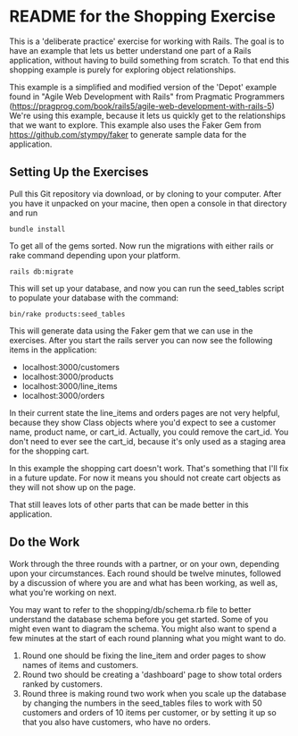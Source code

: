 # README for the Shopping Exercise #

This is a 'deliberate practice' exercise for working with Rails. The goal is to have an example that lets us better understand one part of a Rails application, without having to build something from scratch. To that end this shopping example is purely for exploring object relationships.

This example is a simplified and modified version of the 'Depot' example found in "Agile Web Development with Rails" from Pragmatic Programmers (https://pragprog.com/book/rails5/agile-web-development-with-rails-5) We're using this example, because it lets us quickly get to the relationships that we want to explore. This example also uses the Faker Gem from https://github.com/stympy/faker to generate sample data for the application.

## Setting Up the Exercises ##

Pull this Git repository via download, or by cloning to your computer. After you have it unpacked on your macine, then open a console in that directory and run

    bundle install

To get all of the gems sorted. Now run the migrations with either rails or rake command depending upon your platform.

    rails db:migrate

This will set up your database, and now you can run the seed_tables script to populate your database with the command:

    bin/rake products:seed_tables

This will generate data using the Faker gem that we can use in the exercises.
After you start the rails server you can now see the following items in the application:
* localhost:3000/customers
* localhost:3000/products
* localhost:3000/line_items
* localhost:3000/orders

In their current state the line_items and orders pages are not very helpful, because they show Class objects where you'd expect to see a customer name, product name, or cart_id. Actually, you could remove the cart_id. You don't need to ever see the cart_id, because it's only used as a staging area for the shopping cart. 

In this example the shopping cart doesn't work. That's something that I'll fix in a future update. For now it means you should not create cart objects as they will not show up on the page.

That still leaves lots of other parts that can be made better in this application. 

## Do the Work ##

Work through the three rounds with a partner, or on your own, depending upon your circumstances. Each round should be twelve minutes, followed by a discussion of where you are and what has been working, as well as, what you're working on next.

You may want to refer to the shopping/db/schema.rb file to better understand the database schema before you get started. Some of you might even want to diagram the schema. You might also want to spend a few minutes at the start of each round planning what you might want to do.

1. Round one should be fixing the line_item and order pages to show names of items and customers.
2. Round two should be creating a 'dashboard' page to show total orders ranked by customers.
3. Round three is making round two work when you scale up the database by changing the numbers in the seed_tables files to work with 50 customers and orders of 10 items per customer, or by setting it up so that you also have customers, who have no orders.

